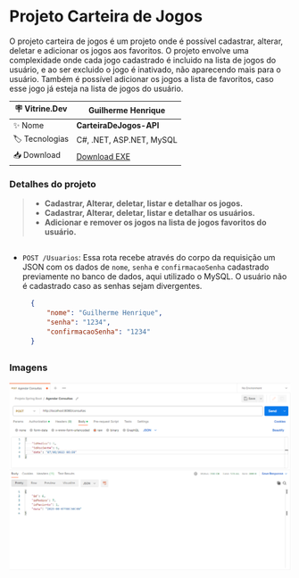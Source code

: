 # Projeto Carteira de Jogos

O projeto carteira de jogos é um projeto onde é possível cadastrar, alterar, deletar e adicionar os jogos aos favoritos. O projeto envolve uma complexidade onde cada jogo cadastrado é incluido na lista de jogos do usuário, e ao ser excluido o jogo é inativado, não aparecendo mais para o usuário. Também é possível adicionar os jogos a lista de favoritos, caso esse jogo já esteja na lista de jogos do usuário.

| :placard: Vitrine.Dev | Guilherme Henrique                                                                                     |
|-----------------------|--------------------------------------------------------------------------------------------------------|
| :sparkles: Nome       | **CarteiraDeJogos-API**                                                                                |
| :label: Tecnologias   | C#, .NET, ASP.NET, MySQL                                                                               |
| :inbox_tray: Download | [Download EXE]()                                                                                       |

### Detalhes do projeto
> - **Cadastrar, Alterar, deletar, listar e detalhar os jogos.**
> - **Cadastrar, Alterar, deletar, listar e detalhar os usuários.**
> - **Adicionar e remover os jogos na lista de jogos favoritos do usuário.**

##

- `POST /Usuarios`: Essa rota recebe através do corpo da requisição um JSON com os dados de `nome`, `senha` e `confirmacaoSenha` cadastrado
  previamente no banco de dados, aqui utilizado o MySQL. O usuário não é cadastrado caso as senhas sejam divergentes.

  ```json
    {
        "nome": "Guilherme Henrique",
        "senha": "1234",
        "confirmacaoSenha": "1234"
    }
  ```

####

##

### Imagens

![](https://github.com/guih1886/vollmedAPI/blob/main/src/main/resources/static/reqConsultas.png#vitrinedev)

